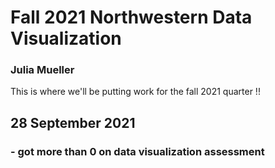 # Fall 2021 Northwestern Data Visualization

### Julia Mueller

This is where we'll be putting work for the fall 2021 quarter !!

## 28 September 2021

### - got more than 0 on data visualization assessment
